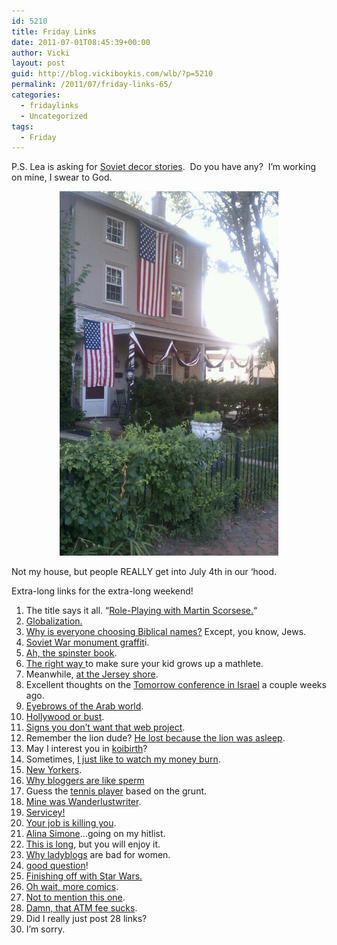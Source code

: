 ```yaml
---
id: 5210
title: Friday Links
date: 2011-07-01T08:45:39+00:00
author: Vicki
layout: post
guid: http://blog.vickiboykis.com/wlb/?p=5210
permalink: /2011/07/friday-links-65/
categories:
  - fridaylinks
  - Uncategorized
tags:
  - Friday
---
```

P.S. Lea is asking for <a href="http://leazeltserman.com/2011/06/your-stories-wanted/" target="_blank">Soviet decor stories</a>.  Do you have any?  I&#8217;m working on mine, I swear to God.

<p style="text-align: center;">
  <a href="https://raw.githubusercontent.com/veekaybee/wlb/gh-pages/assets/images/2011/07/wpid-IMAG0879.jpg"><img class="aligncenter size-full wp-image-5221" title="wpid-IMAG0879.jpg" src="https://raw.githubusercontent.com/veekaybee/wlb/gh-pages/assets/images/2011/07/wpid-IMAG0879.jpg" alt="" width="350" height="583" /></a>
</p>

Not my house, but people REALLY get into July 4th in our &#8216;hood.

Extra-long links for the extra-long weekend!

  1. The title says it all. &#8220;<a href="http://bygonebureau.com/2011/06/29/martin-scorsese/" target="_blank">Role-Playing with Martin Scorsese.</a>&#8220;
  2. <a href="http://www.avc.com/a_vc/2011/06/globalization-continued.html" target="_blank">Globalization. </a>
  3. <a href="http://montclairsoci.blogspot.com/2011/03/elijah-is-here-now.html" target="_blank">Why is everyone choosing Biblical names?</a> Except, you know, Jews.
  4. <a href="http://chrisblattman.com/2011/06/28/soviet-war-statue-graffiti-of-the-day/" target="_blank">Soviet War monument graffit</a>i.
  5. <a href="http://thehairpin.com/2011/06/how-to-talk-to-men-courtesy-the-spinster-book-of-1901" target="_blank">Ah, the spinster book</a>.
  6. <a href="http://smellslikeborscht.blogspot.com/2011/06/proper-way-to-raise-child.html" target="_blank">The right way </a>to make sure your kid grows up a mathlete.
  7. Meanwhile, <a href="http://www.theawl.com/2011/06/seen-and-heard-at-a-new-jersey-beach-club-this-past-weekend-done" target="_blank">at the Jersey shore</a>.
  8. Excellent thoughts on the <a href="http://www.jewlicious.com/2011/06/tomorrow2011/" target="_blank">Tomorrow conference in Israel</a> a couple weeks ago.
  9. <a href="http://andfaraway.net/blog/2011/06/26/things-i-dont-understand-tattooed-eyebrows/" target="_blank">Eyebrows of the Arab world</a>.
 10. <a href="http://wendiaarons.com/2011/06/hollywood-or-bust.html" target="_blank">Hollywood or bust</a>.
 11. <a href="http://www.zeldman.com/2008/12/04/20-signs-you-dont-want-that-web-design-project/" target="_blank">Signs you don&#8217;t want that web project</a>.
 12. Remember the lion dude? <a href="http://online.wsj.com/article/SB10001424052702304314404576409731637978572.html" target="_blank">He lost because the lion was asleep</a>.
 13. May I interest you in <a href="http://koibirth.blogspot.com/" target="_blank">koibirth</a>?
 14. Sometimes, <a href="http://online.wsj.com/article/SB10001424052702303936704576397582468372202.html" target="_blank">I just like to watch my money burn</a>.
 15. <a href="http://www.westsiderag.com/2011/06/24/upper-west-side-parents-are-neurotic-but-upper-east-side-parents-are-downright-paranoid" target="_blank">New Yorkers</a>.
 16. <a href="http://bluespeckledpup.com/2011/06/24/why-bloggers-are-like-sperm/" target="_blank">Why bloggers are like sperm </a>
 17. Guess the <a href="http://www.slate.com/id/2297832/?from=rss" target="_blank">tennis player</a> based on the grunt.
 18. <a href="http://www.good.is/post/the-eternal-shame-of-your-first-online-handle" target="_blank">Mine was Wanderlustwriter</a>.
 19. <a href="http://www.kathrynsconversations.com/how-to-not-get-screwed-by-your-financial-advisor/" target="_blank">Servicey!</a>
 20. <a href="http://thecynicalgirl.com/your-job-is-killing-you/" target="_blank">Your job is killing you</a>.
 21. <a href="http://media.us.macmillan.com/video/olmk/fsg/you_must_go_and_win_chapbook.pdf" target="_blank">Alina Simone</a>&#8230;going on my hitlist.
 22. <a href="http://www.newyorker.com/reporting/2011/07/04/110704fa_fact_paumgarten?currentPage=all" target="_blank">This is long</a>, but you will enjoy it.
 23. <a href="http://blogs.forbes.com/susannahbreslin/2011/06/30/why-blogs-for-women-are-bad-for-women/" target="_blank">Why ladyblogs</a> are bad for women.
 24. <a href="http://aidwatchers.com/2009/06/should-starving-people-be-tourist-attractions/" target="_blank">good question</a>!
 25. <a href="http://www.geekinheels.com/2011/06/27/harry-potter-vs-star-wars.html" target="_blank">Finishing off with Star Wars.</a>
 26. <a href="http://www.businessinsider.com/big-tech-org-charts-2011-6" target="_blank">Oh wait, more comics</a>.
 27. <a href="http://alt-tab.org/?post/2687" target="_blank">Not to mention this one</a>.
 28. <a href="http://dealbreaker.com/2011/06/blind-item-which-east-hampton-resident-likes-to-keep-100-million-or-so-in-his-checking-account/?utm_source=feedburner&utm_medium=feed&utm_campaign=Feed%3A+dealbreaker+%28Dealbreaker%29" target="_blank">Damn, that ATM fee sucks</a>.
 29. Did I really just post 28 links?
 30. I&#8217;m sorry.